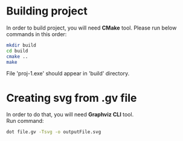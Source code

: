 # Building project
In order to build project, you will need **CMake** tool. 
Please run below commands in this order:   
 ```bash 
mkdir build  
cd build  
cmake ..  
make
```  
File 'proj-1.exe' should appear in 'build' directory.

# Creating svg from .gv file
In order to do that, you will need **Graphviz CLI** tool.  
Run command:  
```bash
dot file.gv -Tsvg -o outputFile.svg
```
